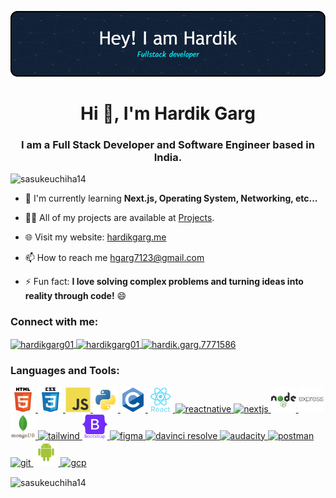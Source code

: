 ![logo](https://github.com/sasukeuchiha14/sasukeuchiha14/blob/main/banner.png)
<h1 align="center">Hi 👋, I'm Hardik Garg</h1>
<h3 align="center">I am a Full Stack Developer and Software Engineer based in India.</h3>

<p align="left"> <img src="https://komarev.com/ghpvc/?username=sasukeuchiha14&label=Profile%20views&color=0e75b6&style=flat" alt="sasukeuchiha14" /> </p>

- 🌱 I'm currently learning **Next.js, Operating System, Networking, etc...**

- 👨‍💻 All of my projects are available at [Projects](https://github.com/sasukeuchiha14/Projects).

- 🌐 Visit my website: [hardikgarg.me](https://hardikgarg.me)

- 📫 How to reach me [hgarg7123@gmail.com](mailto:hgarg7123+github@gmail.com)

- ⚡ Fun fact: **I love solving complex problems and turning ideas into reality through code!** 😄

<h3 align="left">Connect with me:</h3>

<p align="left">
    <a href="https://linkedin.com/in/hardikgarg01" target="blank"> <img align="center" src="https://raw.githubusercontent.com/rahuldkjain/github-profile-readme-generator/master/src/images/icons/Social/linked-in-alt.svg" alt="hardikgarg01" height="30" width="40" /> </a>
    <a href="https://instagram.com/hardikgarg01" target="blank"> <img align="center" src="https://raw.githubusercontent.com/rahuldkjain/github-profile-readme-generator/master/src/images/icons/Social/instagram.svg" alt="hardikgarg01" height="30" width="40" /> </a>
    <a href="https://www.facebook.com/hardikgarg01/" target="blank"> <img align="center" src="https://raw.githubusercontent.com/rahuldkjain/github-profile-readme-generator/master/src/images/icons/Social/facebook.svg" alt="hardik.garg.7771586" height="30" width="40" /> </a>
</p>

<h3 align="left">Languages and Tools:</h3>

<p align="left">
    <a href="https://www.w3.org/html/" target="_blank" rel="noreferrer"> <img src="https://raw.githubusercontent.com/devicons/devicon/master/icons/html5/html5-original-wordmark.svg" alt="html5" width="40" height="40"/> </a>
    <a href="https://www.w3schools.com/css/" target="_blank" rel="noreferrer"> <img src="https://raw.githubusercontent.com/devicons/devicon/master/icons/css3/css3-original-wordmark.svg" alt="css3" width="40" height="40"/> </a>
    <a href="https://developer.mozilla.org/en-US/docs/Web/JavaScript" target="_blank" rel="noreferrer"> <img src="https://raw.githubusercontent.com/devicons/devicon/master/icons/javascript/javascript-original.svg" alt="javascript" width="40" height="40"/> </a>
    <a href="https://www.python.org" target="_blank" rel="noreferrer"> <img src="https://raw.githubusercontent.com/devicons/devicon/master/icons/python/python-original.svg" alt="python" width="40" height="40"/> </a>
    <a href="https://www.cprogramming.com/" target="_blank" rel="noreferrer"> <img src="https://raw.githubusercontent.com/devicons/devicon/master/icons/c/c-original.svg" alt="c" width="40" height="40"/> </a>
    <a href="https://reactjs.org/" target="_blank" rel="noreferrer"> <img src="https://raw.githubusercontent.com/devicons/devicon/master/icons/react/react-original-wordmark.svg" alt="react" width="40" height="40"/> </a>
    <a href="https://reactnative.dev/" target="_blank" rel="noreferrer"> <img src="https://reactnative.dev/img/header_logo.svg" alt="reactnative" width="40" height="40"/> </a>
    <a href="https://nextjs.org/" target="_blank" rel="noreferrer"> <img src="https://cdn.worldvectorlogo.com/logos/nextjs-2.svg" alt="nextjs" width="40" height="40"/> </a>
    <a href="https://nodejs.org" target="_blank" rel="noreferrer"> <img src="https://raw.githubusercontent.com/devicons/devicon/master/icons/nodejs/nodejs-original-wordmark.svg" alt="nodejs" width="40" height="40"/> </a>
    <a href="https://expressjs.com" target="_blank" rel="noreferrer"> <img src="https://raw.githubusercontent.com/devicons/devicon/master/icons/express/express-original-wordmark.svg" alt="express" width="40" height="40"/> </a>
    <a href="https://www.mongodb.com/" target="_blank" rel="noreferrer"> <img src="https://raw.githubusercontent.com/devicons/devicon/master/icons/mongodb/mongodb-original-wordmark.svg" alt="mongodb" width="40" height="40"/> </a>
    <a href="https://tailwindcss.com/" target="_blank" rel="noreferrer"> <img src="https://www.vectorlogo.zone/logos/tailwindcss/tailwindcss-icon.svg" alt="tailwind" width="40" height="40"/> </a>
    <a href="https://getbootstrap.com" target="_blank" rel="noreferrer"> <img src="https://raw.githubusercontent.com/devicons/devicon/master/icons/bootstrap/bootstrap-plain-wordmark.svg" alt="bootstrap" width="40" height="40"/> </a>
    <a href="https://www.figma.com/" target="_blank" rel="noreferrer"> <img src="https://www.vectorlogo.zone/logos/figma/figma-icon.svg" alt="figma" width="40" height="40"/> </a>
    <a href="https://www.blackmagicdesign.com/products/davinciresolve/" target="_blank" rel="noreferrer"> <img src="https://upload.wikimedia.org/wikipedia/commons/9/90/DaVinci_Resolve_17_logo.svg" alt="davinci resolve" width="40" height="40"/> </a>
    <a href="https://www.audacityteam.org/" target="_blank" rel="noreferrer"> <img src="https://upload.wikimedia.org/wikipedia/commons/e/e2/Audacity_Logo_nofilter.svg" alt="audacity" width="40" height="40"/> </a>
    <a href="https://postman.com" target="_blank" rel="noreferrer"> <img src="https://www.vectorlogo.zone/logos/getpostman/getpostman-icon.svg" alt="postman" width="40" height="40"/> </a>
    <a href="https://git-scm.com/" target="_blank" rel="noreferrer"> <img src="https://www.vectorlogo.zone/logos/git-scm/git-scm-icon.svg" alt="git" width="40" height="40"/> </a>
    <a href="https://developer.android.com" target="_blank" rel="noreferrer"> <img src="https://raw.githubusercontent.com/devicons/devicon/master/icons/android/android-original-wordmark.svg" alt="android" width="40" height="40"/> </a>
    <a href="https://cloud.google.com" target="_blank" rel="noreferrer"> <img src="https://www.vectorlogo.zone/logos/google_cloud/google_cloud-icon.svg" alt="gcp" width="40" height="40"/> </a>
</p>

<p> <img align="center" src="https://github-readme-streak-stats.herokuapp.com/?user=sasukeuchiha14&" alt="sasukeuchiha14" /> </p>
